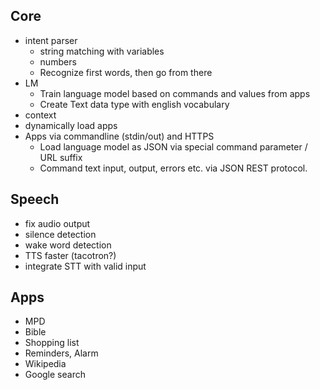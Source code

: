 ## Core
* intent parser
   * string matching with variables
   * numbers
   * Recognize first words, then go from there
* LM
  * Train language model based on commands and values from apps
  * Create Text data type with english vocabulary
* context
* dynamically load apps
* Apps via commandline (stdin/out) and HTTPS
   * Load language model as JSON via special command parameter / URL suffix
   * Command text input, output, errors etc. via JSON REST protocol.

## Speech
* fix audio output
* silence detection
* wake word detection
* TTS faster (tacotron?)
* integrate STT with valid input

## Apps
* MPD
* Bible
* Shopping list
* Reminders, Alarm
* Wikipedia
* Google search
